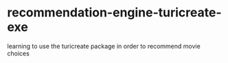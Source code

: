# recommendation-engine-turicreate-exe
learning to use the turicreate package in order to recommend movie choices
